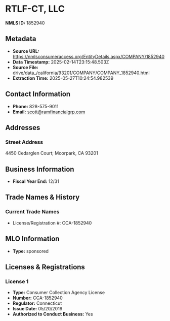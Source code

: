 # RTLF-CT, LLC

**NMLS ID:** 1852940

## Metadata
- **Source URL:** https://nmlsconsumeraccess.org/EntityDetails.aspx/COMPANY/1852940
- **Data Timestamp:** 2025-02-14T23:15:48.503Z
- **Source File:** drive/data_/california/93201/COMPANY/COMPANY_1852940.html
- **Extraction Time:** 2025-05-27T10:24:54.982539

## Contact Information
- **Phone:** 828-575-9011
- **Email:** scott@ramfinancialgrp.com

## Addresses
### Street Address
4450 Cedarglen Court; Moorpark, CA 93201

## Business Information
- **Fiscal Year End:** 12/31

## Trade Names & History
### Current Trade Names
- License/Registration #: CCA-1852940

## MLO Information
- **Type:** sponsored

## Licenses & Registrations

### License 1
- **Type:** Consumer Collection Agency License
- **Number:** CCA-1852940
- **Regulator:** Connecticut
- **Issue Date:** 05/20/2019
- **Authorized to Conduct Business:** Yes
